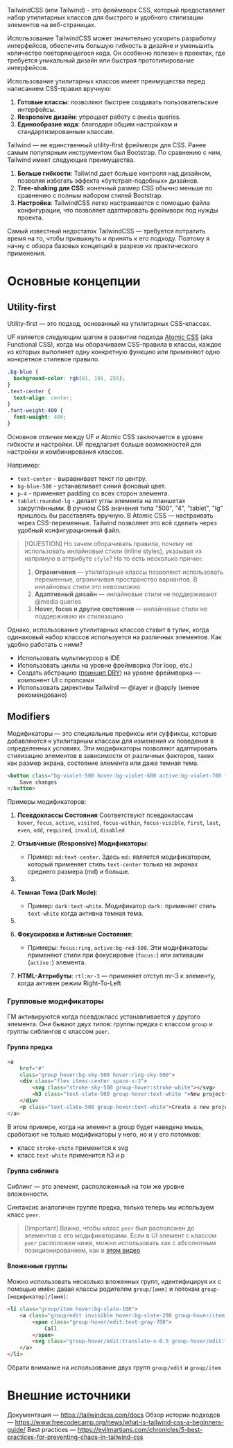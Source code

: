 TailwindCSS (или Tailwind) - это фреймворк CSS, который предоставляет набор утилитарных классов для быстрого и удобного стилизации элементов на веб-страницах.

Использование TailwindCSS может значительно ускорить разработку интерфейсов, обеспечить большую гибкость в дизайне и уменьшить количество повторяющегося кода. Он особенно полезен в проектах, где требуется уникальный дизайн или быстрая прототипирование интерфейсов.

Использование утилитарных классов имеет преимущества перед написанием CSS-правил вручную:

1. **Готовые классы**: позволяют быстрее создавать пользовательские интерфейсы.
2. **Responsive дизайн**: упрощает работу с `@media` queries.
3. **Единообразие кода**: благодаря общим настройкам и стандартизированным классам.

Tailwind — не единственный utility-first фреймворк для CSS. Ранее самым популярным инструментом был Bootstrap. По сравнению с ним, Tailwind имеет следующие преимущества.

1. **Больше гибкости**: Tailwind дает больше контроля над дизайном, позволяя избегать эффекта «бутстрап-подобных» дизайнов.
2. **Tree-shaking для CSS**: конечный размер CSS обычно меньше по сравнению с полным набором стилей Bootstrap.
3. **Настройка**: TailwindCSS легко настраивается с помощью файла конфигурации, что позволяет адаптировать фреймворк под нужды проекта.

Самый известный недостаток TailwindCSS — требуется потратить время на то, чтобы привыкнуть и принять к его подходу. Поэтому я начну с обзора базовых концепций в разрезе их практического применения.

# Основные концепции

## Utility-first

Utility-first — это подход, основанный на утилитарных CSS-классах.

UF является следующим шагом в развитии подхода [Atomic CSS](https://css-tricks.com/lets-define-exactly-atomic-css/) (aka Functional CSS), когда мы оборачиваем CSS-правила в классы, каждое из которых выполняет одну конкретную функцию или применяют одно конкретное стилевое правило.

```css
.bg-blue {
  background-color: rgb(81, 191, 255);
}
.text-center {
  text-align: center;
}
.font-weight-400 {
  font-weight: 400;
}
```

Основное отличие между UF и Atomic CSS заключается в уровне гибкости и настройки. UF предлагает больше возможностей для настройки и комбинирования классов.

Например:
- `text-center` - выравнивает текст по центру.
- `bg-blue-500` - устанавливает синий фоновый цвет.
- `p-4` - применяет padding со всех сторон элемента.
- `tablet:rounded-lg` - делает углы элемента на планшетах закруглёнными.
В ручном CSS значения типа "500", "4", "tablet", "lg" пришлось бы расставлять вручную. В Atomic CSS — настраивать через CSS-переменные. Tailwind позволяет это всё сделать через удобный конфигурационный файл.

> [!QUESTION] Но зачем оборачивать правила, почему не использовать инлайновые стили (inline styles), указывая их напрямую в аттрибуте `style`?
> На то есть несколько причин:
> 1. **Ограничения** — утилитарные классы позволяют использовать переменные, ограничивая пространство вариантов. В инлайновых стили это невозможно
> 2. **Адаптивный дизайн** — инлайновые стили не поддерживают @media queries
> 3. **Hover, focus и другие состояния** — инлайновые стили не поддерживаю их стилизацию

Однако, использование утилитарных классов ставит в тупик, когда одинаковый набор классов используется на различных элементов. Как удобно работать с ними?
- Использовать мультикурсор в IDE
- Использовать циклы на уровне фреймворка (for loop, etc.)
- Создать абстрацию ([принцип DRY](https://en.wikipedia.org/wiki/Don%27t_repeat_yourself)) на уровне фреймворка — компонент UI с пропсами
- Использовать директивы Tailwind — @layer и @apply (менее рекомендовано)

## Modifiers

Модификаторы — это специальные префиксы или суффиксы, которые добавляются к утилитарным классам для изменения их поведения в определенных условиях. Эти модификаторы позволяют адаптировать стилизацию элементов в зависимости от различных факторов, таких как размер экрана, состояние элемента или даже темная тема.

```html
<button class="bg-violet-500 hover:bg-violet-600 active:bg-violet-700 focus:outline-none focus:ring focus:ring-violet-300">
	Save changes
</button>
```

Примеры модификаторов:
1. **Псевдоклассы Состояния**
    Соответствуют псевдоклассам `hover`, `focus`, `active`, `visited`, `focus-within`, `focus-visible`, `first`, `last`, `even`, `odd`, `required`, `invalid`, `disabled`
3. **Отзывчивые (Responsive) Модификаторы**:
    
    - Пример: `md:text-center`. Здесь `md:` является модификатором, который применяет стиль `text-center` только на экранах среднего размера (md) и больше.
2. 
3. **Темная Тема (Dark Mode)**:
    
    - Пример: `dark:text-white`. Модификатор `dark:` применяет стиль `text-white` когда активна темная тема.
4. 
5. **Фокусировка и Активные Состояния**:
    
    - Примеры: `focus:ring`, `active:bg-red-500`. Эти модификаторы применяют стили при фокусировке (`focus:`) или активации (`active:`) элемента.
5. **HTML-Аттрибуты**:
   `rtl:mr-3` — применяет отступ mr-3 к элементу, когда активен режим Right-To-Left

### Групповые модификаторы

ГМ активируются когда псевдокласс устанавливается у другого элемента. Они бывают двух типов: группы предка с классом `group` и группы сиблингов с классом `peer`.

#### Группа предка

```html
<a
	href="#"
	class="group hover:bg-sky-500 hover:ring-sky-500">
	<div class="flex items-center space-x-3">
		<svg class="stroke-sky-500 group-hover:stroke-white"></svg> 
		<h3 class="text-slate-900 group-hover:text-white ">New project</h3>
	</div>
	<p class="text-slate-500 group-hover:text-white">Create a new project from a variety of starting templates.</p>
</a>
```

В этом примере, когда на элемент a.group будет наведена мышь, сработают не только модификаторы у него, но и у его потомков:
- класс `stroke-shite` применится к svg
- класс `text-white` применится h3 и p

#### Группа сиблинга

Сиблинг — это элемент, расположенный на том же уровне вложенности.

Синтаксис аналогичен группе предка, только теперь мы используем класс `peer`.

> [!important] Важно, чтобы класс `peer` был расположен до элементов с его модификаторами. Если в UI элемент с классом `peer` расположен ниже, можно использовать хак с абсолютным позиционированием, как в [этом видео](https://youtu.be/nJzKi6oIvBA?si=o0q14_6kSBCP6ux0)
#### Вложенные группы

Можно использовать несколько вложенных групп, идентифицируя их с помощью имён: давая классы родителям `group/[имя]` и потокам `group-[модификатор]/[имя]`:

```html
<li class="group/item hover:bg-slate-100">
	<a class="group/edit invisible hover:bg-slate-200 group-hover/item:visible">
		<span class="group-hover/edit:text-gray-700">
			Call
		</span>
		<svg class="group-hover/edit:translate-x-0.5 group-hover/edit:text-slate-500"></svg>
	</a>
</li>
```

Обрати внимание на использование двух групп `group/edit` и `group/item`

# Внешние источники
Документация — https://tailwindcss.com/docs
Обзор истории подходов — https://www.freecodecamp.org/news/what-is-tailwind-css-a-beginners-guide/
Best practices — https://evilmartians.com/chronicles/5-best-practices-for-preventing-chaos-in-tailwind-css
